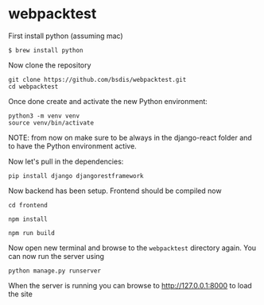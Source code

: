 # webpacktest

First install python (assuming mac)

```
$ brew install python
```

Now clone the repository

```
git clone https://github.com/bsdis/webpacktest.git
cd webpacktest
```

Once done create and activate the new Python environment:

```
python3 -m venv venv
source venv/bin/activate
```

NOTE: from now on make sure to be always in the django-react folder and to have the Python environment active.

Now let's pull in the dependencies:

```
pip install django djangorestframework
```

Now backend has been setup. Frontend should be compiled now

```
cd frontend
```

```
npm install
```

```
npm run build
```

Now open new terminal and browse to the `webpacktest` directory again.
You can now run the server using

```
python manage.py runserver
```

When the server is running you can browse to http://127.0.0.1:8000 to load the site
